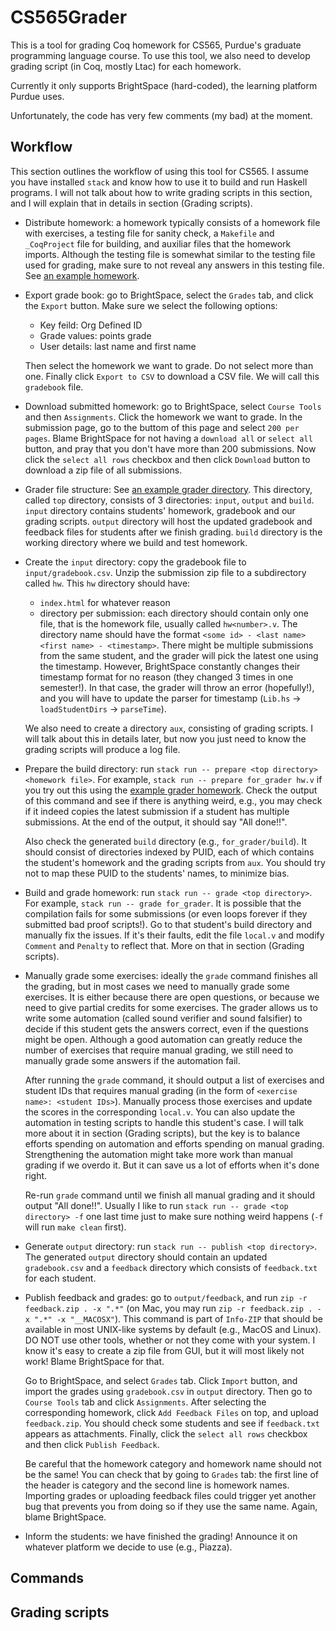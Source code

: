 # CS565Grader

This is a tool for grading Coq homework for CS565, Purdue's graduate programming
language course. To use this tool, we also need to develop grading script (in
Coq, mostly Ltac) for each homework.

Currently it only supports BrightSpace (hard-coded), the learning platform
Purdue uses.

Unfortunately, the code has very few comments (my bad) at the moment.

## Workflow

This section outlines the workflow of using this tool for CS565. I assume you
have installed `stack` and know how to use it to build and run Haskell programs.
I will not talk about how to write grading scripts in this section, and I will
explain that in details in section (Grading scripts).
- Distribute homework: a homework typically consists of a homework file with
  exercises, a testing file for sanity check, a `Makefile` and `_CoqProject`
  file for building, and auxiliar files that the homework imports. Although the
  testing file is somewhat similar to the testing file used for grading, make
  sure to not reveal any answers in this testing file. See [an example
  homework](/example/for_student).

- Export grade book: go to BrightSpace, select the `Grades` tab, and click the
  `Export` button. Make sure we select the following options:
  + Key feild: Org Defined ID
  + Grade values: points grade
  + User details: last name and first name
  
  Then select the homework we want to grade. Do not select more than one.
  Finally click `Export to CSV` to download a CSV file. We will call this
  `gradebook` file.
  
- Download submitted homework: go to BrightSpace, select `Course Tools` and then
  `Assignments`. Click the homework we want to grade. In the submission page, go
  to the buttom of this page and select `200 per pages`. Blame BrightSpace for
  not having a `download all` or `select all` button, and pray that you don't
  have more than 200 submissions. Now click the `select all rows` checkbox and
  then click `Download` button to download a zip file of all submissions.
  
- Grader file structure: See [an example grader directory](/example/for_grader).
  This directory, called `top` directory, consists of 3 directories: `input`,
  `output` and `build`. `input` directory contains students' homework, gradebook
  and our grading scripts. `output` directory will host the updated gradebook
  and feedback files for students after we finish grading. `build` directory is
  the working directory where we build and test homework.

- Create the `input` directory: copy the gradebook file to
  `input/gradebook.csv`. Unzip the submission zip file to a subdirectory called
  `hw`. This `hw` directory should have:
  + `index.html` for whatever reason
  + directory per submission: each directory should contain only one file, that
    is the homework file, usually called `hw<number>.v`. The directory name
    should have the format `<some id> - <last name> <first name> - <timestamp>`.
    There might be multiple submissions from the same student, and the grader
    will pick the latest one using the timestamp. However, BrightSpace
    constantly changes their timestamp format for no reason (they changed 3
    times in one semester!). In that case, the grader will throw an error
    (hopefully!), and you will have to update the parser for timestamp (`Lib.hs`
    -> `loadStudentDirs` -> `parseTime`).

  We also need to create a directory `aux`, consisting of grading scripts. I
  will talk about this in details later, but now you just need to know the
  grading scripts will produce a log file.
  
- Prepare the build directory: run `stack run -- prepare <top directory>
  <homework file>`. For example, `stack run -- prepare for_grader hw.v` if you
  try out this using the [example grader homework](/example/for_grader). Check
  the output of this command and see if there is anything weird, e.g., you may
  check if it indeed copies the latest submission if a student has multiple
  submissions. At the end of the output, it should say "All done!!".
  
  Also check the generated `build` directory (e.g., `for_grader/build`). It
  should consist of directories indexed by PUID, each of which contains the
  student's homework and the grading scripts from `aux`. You should try not to
  map these PUID to the students' names, to minimize bias.

- Build and grade homework: run `stack run -- grade <top directory>`. For
  example, `stack run -- grade for_grader`. It is possible that the compilation
  fails for some submissions (or even loops forever if they submitted bad proof
  scripts!). Go to that student's build directory and manually fix the issues.
  If it's their faults, edit the file `local.v` and modify `Comment` and
  `Penalty` to reflect that. More on that in section (Grading scripts).
  
- Manually grade some exercises: ideally the `grade` command finishes all the
  grading, but in most cases we need to manually grade some exercises. It is
  either because there are open questions, or because we need to give partial
  credits for some exercises. The grader allows us to write some automation
  (called sound verifier and sound falsifier) to decide if this student gets the
  answers correct, even if the questions might be open. Although a good
  automation can greatly reduce the number of exercises that require manual
  grading, we still need to manually grade some answers if the automation fail.
  
  After running the `grade` command, it should output a list of exercises and
  student IDs that requires manual grading (in the form of `<exercise name>:
  <student IDs>`). Manually process those exercises and update the scores in the
  corresponding `local.v`. You can also update the automation in testing scripts
  to handle this student's case. I will talk more about it in section (Grading
  scripts), but the key is to balance efforts spending on automation and efforts
  spending on manual grading. Strengthening the automation might take more work
  than manual grading if we overdo it. But it can save us a lot of efforts when
  it's done right.
  
  Re-run `grade` command until we finish all manual grading and it should output
  "All done!!". Usually I like to run `stack run -- grade <top directory> -f`
  one last time just to make sure nothing weird happens (`-f` will run `make
  clean` first).
  
- Generate `output` directory: run `stack run -- publish <top directory>`. The
  generated `output` directory should contain an updated `gradebook.csv` and a
  `feedback` directory which consists of `feedback.txt` for each student.
  
- Publish feedback and grades: go to `output/feedback`, and run `zip -r
  feedback.zip . -x ".*"` (on Mac, you may run `zip -r feedback.zip . -x ".*" -x
  "__MACOSX"`). This command is part of `Info-ZIP` that should be available in
  most UNIX-like systems by default (e.g., MacOS and Linux). DO NOT use other
  tools, whether or not they come with your system. I know it's easy to create a
  zip file from GUI, but it will most likely not work! Blame BrightSpace for
  that.
  
  Go to BrightSpace, and select `Grades` tab. Click `Import` button, and import
  the grades using `gradebook.csv` in `output` directory. Then go to `Course
  Tools` tab and click `Assignments`. After selecting the corresponding
  homework, click `Add Feedback Files` on top, and upload `feedback.zip`. You
  should check some students and see if `feedback.txt` appears as attachments.
  Finally, click the `select all rows` checkbox and then click `Publish
  Feedback`.
  
  Be careful that the homework category and homework name should not be the
  same! You can check that by going to `Grades` tab: the first line of the
  header is category and the second line is homework names. Importing grades or
  uploading feedback files could trigger yet another bug that prevents you from
  doing so if they use the same name. Again, blame BrightSpace.

- Inform the students: we have finished the grading! Announce it on whatever
  platform we decide to use (e.g., Piazza).

## Commands

## Grading scripts
